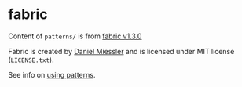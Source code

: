 # fabric

Content of `patterns/` is from
[fabric v1.3.0](https://github.com/danielmiessler/fabric/tree/v1.3.0/patterns)

Fabric is created by [Daniel Miessler](https://github.com/danielmiessler)
and is licensed under MIT license (`LICENSE.txt`).

See info on
[using patterns](https://github.com/danielmiessler/fabric/tree/v1.3.0?tab=readme-ov-file#just-use-the-patterns).
